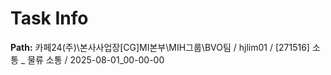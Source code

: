 # Task Info

**Path:** 카페24(주)\본사사업장\[CG]MI본부\MIH그룹\BVO팀 / hjlim01 / [271516] 소통 _ 물류 소통 / 2025-08-01_00-00-00

